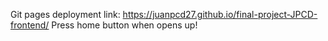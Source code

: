 Git pages deployment link: https://juanpcd27.github.io/final-project-JPCD-frontend/
Press home button when opens up!
